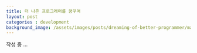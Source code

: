 ```yaml
---
title: 더 나은 프로그래머를 꿈꾸며
layout: post
categories : development
background_image: /assets/images/posts/dreaming-of-better-programmer/master.jpg
---
```


작성 중 ...
